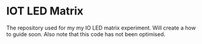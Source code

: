# IOT LED Matrix
The repository used for my my IO LED matrix experiment. Will create a how to guide soon. Also note that this code has not been optimised. 
